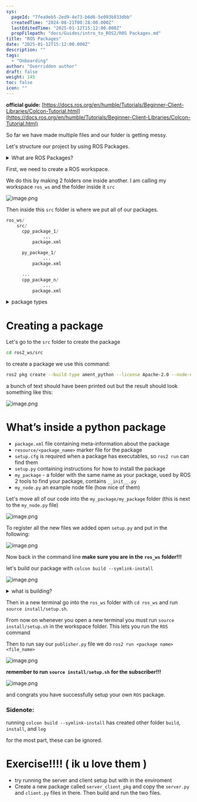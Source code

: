 ```yaml
---
sys:
  pageId: "7fea9eb5-2ed9-4e73-b6d6-5e093b833dbb"
  createdTime: "2024-08-21T00:28:00.000Z"
  lastEditedTime: "2025-01-12T15:12:00.000Z"
  propFilepath: "docs/Guides/intro_to_ROS2/ROS Packages.md"
title: "ROS Packages"
date: "2025-01-12T15:12:00.000Z"
description: ""
tags:
  - "Onboarding"
author: "Overridden author"
draft: false
weight: 145
toc: false
icon: ""
---
```


**official guide:** [https://docs.ros.org/en/humble/Tutorials/Beginner-Client-Libraries/Colcon-Tutorial.html](https://docs.ros.org/en/humble/Tutorials/Beginner-Client-Libraries/Colcon-Tutorial.html)

So far we have made multiple files and our folder is getting messy.

Let's structure our project by using ROS Packages.

<details>

<summary>What are ROS Packages?</summary>

ROS Packages are, as the name implies, packages of code that are highly sharable between ROS developers.

They consist of a folder, `package.xml` file, and source code

```python
      cpp_package_1/
		      ... imagine much code files here ..
          package.xml
```

</details>

First, we need to create a ROS workspace.

We do this by making 2 folders one inside another. I am calling my workspace `ros_ws` and the folder inside it `src`

![image.png](https://prod-files-secure.s3.us-west-2.amazonaws.com/d518164a-d88e-44d1-a4ee-3adb3bd8bce0/70706947-fd18-4537-a67b-e12946812d31/image.png?X-Amz-Algorithm=AWS4-HMAC-SHA256&X-Amz-Content-Sha256=UNSIGNED-PAYLOAD&X-Amz-Credential=ASIAZI2LB46675ZSUCMJ%2F20250417%2Fus-west-2%2Fs3%2Faws4_request&X-Amz-Date=20250417T181143Z&X-Amz-Expires=3600&X-Amz-Security-Token=IQoJb3JpZ2luX2VjENr%2F%2F%2F%2F%2F%2F%2F%2F%2F%2FwEaCXVzLXdlc3QtMiJGMEQCIE%2BbMFPR58543DNRuBWw6O%2B6RsieldCq50UKxeEAklSbAiAXKBThllrH7pHtZtiwrf309EMp7gGi3abiVvMfVyoNMir%2FAwhjEAAaDDYzNzQyMzE4MzgwNSIMMo2lutpj9uO3BdeyKtwD9K2VVZIJe6k1bXQf%2FCjSR1cJ1yhkMOgBw2sk%2Bv%2F1uCxsZrxMTKQNA2qEeFGpXOywg1Ch8NUGqIhAg301ukF%2BaydvjTpzr81C5vM7zthaBT%2BAXWeGOVk299LjbTMZr6ZkkytY1a%2FuLM%2Be0h1yUU5edVTcD7j35rudrtxGOa9eWdY7QZ34SnCQhvkJm%2BdLqIwaNkaUZyTmhBIHrcFF6zYCfqAYtaKeJPGNr5%2Br%2BnDl4nJPvrtIe6cJ0nanXrrs0JqdzCleP%2F%2Fi6KSfKI%2BHU%2FB4rGVyL0BmOFK3xg9irACBvoirHCNOtBtPjBDhWCmakA5PnMLq8epgzYVQ5KVBvyccX45gIqepbD8A2Az2SAvPrFwiO8ZE7W%2Be2DCOnD%2BlaRwP2b0%2BTR2%2BFHhBbT4gKwymqK%2FEWT3zN4XZY6kB0z5XNzIn1Y%2BF36gMOi%2FXlzVZ47c4NICTZ8j4F8Tq8F65nHtx8olqjvsOeD9%2BjM0XsOAx9kEUFJJMQnVUwauZFx8PMvPQh%2FgmAOXQbxQxZ2BFou0T9FntWPFo%2FZIXT6jYlXNDI5lOj4Jt8p0TUaWYLegONPjT7lj9Fqkl4VqS3TnajecX5WYYEf5KlOueLnmwBwOYjeUy2VMIRd%2BtHyXdjwEwtYKFwAY6pgF0r9e1Mz%2F65dLN95O0ko6H2TnR52RCuO%2BdK0AaXCJX7Wj6vz2yy0y9PTtbiUe9TN3yFLzTS6hLHTPEfOI2wIOs3WBxZLEm5V34novkNpn7zyXk2OqiRvf6MrDnrgzzvFX24n1hVPLZ1xrgNmyEq8mu2DWKin5cyU0kHb%2BIfsQEpr0TEuuHHwnrmI0wtauRYOD4Uy%2FcLcc0uLM2nzsFPROFNzt76Yxr&X-Amz-Signature=0f361488f95c053a1325055aeb7160fcac0b4411b825e998bfbbdc9690634208&X-Amz-SignedHeaders=host&x-id=GetObject)

Then inside this `src` folder is where we put all of our packages.

```python
ros_ws/
    src/
      cpp_package_1/
		      ...
          package.xml

      py_package_1/
		      ...
          package.xml

      ...
      cpp_package_n/
		      ...
          package.xml

```

<details>

<summary>package types</summary>

packages can be either `C++` or python.

the intern file structure is different for each but for this guide we will stick to creating python packages

</details>

# Creating a package

Let's go to the `src` folder to create the package

```bash
cd ros2_ws/src
```

to create a package we use this command:

```bash
ros2 pkg create --build-type ament_python --license Apache-2.0 --node-name my_node my_package
```

a bunch of text should have been printed out but the result should look something like this:

![image.png](https://prod-files-secure.s3.us-west-2.amazonaws.com/d518164a-d88e-44d1-a4ee-3adb3bd8bce0/e6cf1e3f-8512-4a3e-b131-079f800bf3e8/image.png?X-Amz-Algorithm=AWS4-HMAC-SHA256&X-Amz-Content-Sha256=UNSIGNED-PAYLOAD&X-Amz-Credential=ASIAZI2LB46675ZSUCMJ%2F20250417%2Fus-west-2%2Fs3%2Faws4_request&X-Amz-Date=20250417T181143Z&X-Amz-Expires=3600&X-Amz-Security-Token=IQoJb3JpZ2luX2VjENr%2F%2F%2F%2F%2F%2F%2F%2F%2F%2FwEaCXVzLXdlc3QtMiJGMEQCIE%2BbMFPR58543DNRuBWw6O%2B6RsieldCq50UKxeEAklSbAiAXKBThllrH7pHtZtiwrf309EMp7gGi3abiVvMfVyoNMir%2FAwhjEAAaDDYzNzQyMzE4MzgwNSIMMo2lutpj9uO3BdeyKtwD9K2VVZIJe6k1bXQf%2FCjSR1cJ1yhkMOgBw2sk%2Bv%2F1uCxsZrxMTKQNA2qEeFGpXOywg1Ch8NUGqIhAg301ukF%2BaydvjTpzr81C5vM7zthaBT%2BAXWeGOVk299LjbTMZr6ZkkytY1a%2FuLM%2Be0h1yUU5edVTcD7j35rudrtxGOa9eWdY7QZ34SnCQhvkJm%2BdLqIwaNkaUZyTmhBIHrcFF6zYCfqAYtaKeJPGNr5%2Br%2BnDl4nJPvrtIe6cJ0nanXrrs0JqdzCleP%2F%2Fi6KSfKI%2BHU%2FB4rGVyL0BmOFK3xg9irACBvoirHCNOtBtPjBDhWCmakA5PnMLq8epgzYVQ5KVBvyccX45gIqepbD8A2Az2SAvPrFwiO8ZE7W%2Be2DCOnD%2BlaRwP2b0%2BTR2%2BFHhBbT4gKwymqK%2FEWT3zN4XZY6kB0z5XNzIn1Y%2BF36gMOi%2FXlzVZ47c4NICTZ8j4F8Tq8F65nHtx8olqjvsOeD9%2BjM0XsOAx9kEUFJJMQnVUwauZFx8PMvPQh%2FgmAOXQbxQxZ2BFou0T9FntWPFo%2FZIXT6jYlXNDI5lOj4Jt8p0TUaWYLegONPjT7lj9Fqkl4VqS3TnajecX5WYYEf5KlOueLnmwBwOYjeUy2VMIRd%2BtHyXdjwEwtYKFwAY6pgF0r9e1Mz%2F65dLN95O0ko6H2TnR52RCuO%2BdK0AaXCJX7Wj6vz2yy0y9PTtbiUe9TN3yFLzTS6hLHTPEfOI2wIOs3WBxZLEm5V34novkNpn7zyXk2OqiRvf6MrDnrgzzvFX24n1hVPLZ1xrgNmyEq8mu2DWKin5cyU0kHb%2BIfsQEpr0TEuuHHwnrmI0wtauRYOD4Uy%2FcLcc0uLM2nzsFPROFNzt76Yxr&X-Amz-Signature=3f8d95d5ffabfc8bde953c7ebb1a0da0d98629177a467286daa34981588c8061&X-Amz-SignedHeaders=host&x-id=GetObject)

# What’s inside a python package

- `package.xml` file containing meta-information about the package
- `resource/<package_name>` marker file for the package
- `setup.cfg` is required when a package has executables, so `ros2 run` can find them
- `setup.py` containing instructions for how to install the package
- `my_package` - a folder with the same name as your package, used by ROS 2 tools to find your package, contains `__init__.py`
- `my_node.py` an example node file (how nice of them)

Let's move all of our code into the `my_package/my_package` folder (this is next to the `my_node.py` file)

![image.png](https://prod-files-secure.s3.us-west-2.amazonaws.com/d518164a-d88e-44d1-a4ee-3adb3bd8bce0/9ce58f11-0da9-4d3e-b86d-506a9685d378/image.png?X-Amz-Algorithm=AWS4-HMAC-SHA256&X-Amz-Content-Sha256=UNSIGNED-PAYLOAD&X-Amz-Credential=ASIAZI2LB46675ZSUCMJ%2F20250417%2Fus-west-2%2Fs3%2Faws4_request&X-Amz-Date=20250417T181143Z&X-Amz-Expires=3600&X-Amz-Security-Token=IQoJb3JpZ2luX2VjENr%2F%2F%2F%2F%2F%2F%2F%2F%2F%2FwEaCXVzLXdlc3QtMiJGMEQCIE%2BbMFPR58543DNRuBWw6O%2B6RsieldCq50UKxeEAklSbAiAXKBThllrH7pHtZtiwrf309EMp7gGi3abiVvMfVyoNMir%2FAwhjEAAaDDYzNzQyMzE4MzgwNSIMMo2lutpj9uO3BdeyKtwD9K2VVZIJe6k1bXQf%2FCjSR1cJ1yhkMOgBw2sk%2Bv%2F1uCxsZrxMTKQNA2qEeFGpXOywg1Ch8NUGqIhAg301ukF%2BaydvjTpzr81C5vM7zthaBT%2BAXWeGOVk299LjbTMZr6ZkkytY1a%2FuLM%2Be0h1yUU5edVTcD7j35rudrtxGOa9eWdY7QZ34SnCQhvkJm%2BdLqIwaNkaUZyTmhBIHrcFF6zYCfqAYtaKeJPGNr5%2Br%2BnDl4nJPvrtIe6cJ0nanXrrs0JqdzCleP%2F%2Fi6KSfKI%2BHU%2FB4rGVyL0BmOFK3xg9irACBvoirHCNOtBtPjBDhWCmakA5PnMLq8epgzYVQ5KVBvyccX45gIqepbD8A2Az2SAvPrFwiO8ZE7W%2Be2DCOnD%2BlaRwP2b0%2BTR2%2BFHhBbT4gKwymqK%2FEWT3zN4XZY6kB0z5XNzIn1Y%2BF36gMOi%2FXlzVZ47c4NICTZ8j4F8Tq8F65nHtx8olqjvsOeD9%2BjM0XsOAx9kEUFJJMQnVUwauZFx8PMvPQh%2FgmAOXQbxQxZ2BFou0T9FntWPFo%2FZIXT6jYlXNDI5lOj4Jt8p0TUaWYLegONPjT7lj9Fqkl4VqS3TnajecX5WYYEf5KlOueLnmwBwOYjeUy2VMIRd%2BtHyXdjwEwtYKFwAY6pgF0r9e1Mz%2F65dLN95O0ko6H2TnR52RCuO%2BdK0AaXCJX7Wj6vz2yy0y9PTtbiUe9TN3yFLzTS6hLHTPEfOI2wIOs3WBxZLEm5V34novkNpn7zyXk2OqiRvf6MrDnrgzzvFX24n1hVPLZ1xrgNmyEq8mu2DWKin5cyU0kHb%2BIfsQEpr0TEuuHHwnrmI0wtauRYOD4Uy%2FcLcc0uLM2nzsFPROFNzt76Yxr&X-Amz-Signature=df6ce5f2a8783a6ab5dbe4c729d7118bdcb6d2d7e819e6e388c0f3882aa166c6&X-Amz-SignedHeaders=host&x-id=GetObject)

To register all the new files we added open `setup.py` and put in the following:

![image.png](https://prod-files-secure.s3.us-west-2.amazonaws.com/d518164a-d88e-44d1-a4ee-3adb3bd8bce0/1cd7c262-4cae-4496-9d75-c178537d24a2/image.png?X-Amz-Algorithm=AWS4-HMAC-SHA256&X-Amz-Content-Sha256=UNSIGNED-PAYLOAD&X-Amz-Credential=ASIAZI2LB46675ZSUCMJ%2F20250417%2Fus-west-2%2Fs3%2Faws4_request&X-Amz-Date=20250417T181143Z&X-Amz-Expires=3600&X-Amz-Security-Token=IQoJb3JpZ2luX2VjENr%2F%2F%2F%2F%2F%2F%2F%2F%2F%2FwEaCXVzLXdlc3QtMiJGMEQCIE%2BbMFPR58543DNRuBWw6O%2B6RsieldCq50UKxeEAklSbAiAXKBThllrH7pHtZtiwrf309EMp7gGi3abiVvMfVyoNMir%2FAwhjEAAaDDYzNzQyMzE4MzgwNSIMMo2lutpj9uO3BdeyKtwD9K2VVZIJe6k1bXQf%2FCjSR1cJ1yhkMOgBw2sk%2Bv%2F1uCxsZrxMTKQNA2qEeFGpXOywg1Ch8NUGqIhAg301ukF%2BaydvjTpzr81C5vM7zthaBT%2BAXWeGOVk299LjbTMZr6ZkkytY1a%2FuLM%2Be0h1yUU5edVTcD7j35rudrtxGOa9eWdY7QZ34SnCQhvkJm%2BdLqIwaNkaUZyTmhBIHrcFF6zYCfqAYtaKeJPGNr5%2Br%2BnDl4nJPvrtIe6cJ0nanXrrs0JqdzCleP%2F%2Fi6KSfKI%2BHU%2FB4rGVyL0BmOFK3xg9irACBvoirHCNOtBtPjBDhWCmakA5PnMLq8epgzYVQ5KVBvyccX45gIqepbD8A2Az2SAvPrFwiO8ZE7W%2Be2DCOnD%2BlaRwP2b0%2BTR2%2BFHhBbT4gKwymqK%2FEWT3zN4XZY6kB0z5XNzIn1Y%2BF36gMOi%2FXlzVZ47c4NICTZ8j4F8Tq8F65nHtx8olqjvsOeD9%2BjM0XsOAx9kEUFJJMQnVUwauZFx8PMvPQh%2FgmAOXQbxQxZ2BFou0T9FntWPFo%2FZIXT6jYlXNDI5lOj4Jt8p0TUaWYLegONPjT7lj9Fqkl4VqS3TnajecX5WYYEf5KlOueLnmwBwOYjeUy2VMIRd%2BtHyXdjwEwtYKFwAY6pgF0r9e1Mz%2F65dLN95O0ko6H2TnR52RCuO%2BdK0AaXCJX7Wj6vz2yy0y9PTtbiUe9TN3yFLzTS6hLHTPEfOI2wIOs3WBxZLEm5V34novkNpn7zyXk2OqiRvf6MrDnrgzzvFX24n1hVPLZ1xrgNmyEq8mu2DWKin5cyU0kHb%2BIfsQEpr0TEuuHHwnrmI0wtauRYOD4Uy%2FcLcc0uLM2nzsFPROFNzt76Yxr&X-Amz-Signature=d695686e397efe2d8616a732952748b4f853daa6ca076166d803912abb695b9e&X-Amz-SignedHeaders=host&x-id=GetObject)

Now back in the command line **make sure you are in the** **`ros_ws`** **folder!!!**

let's build our package with `colcon build --symlink-install`

![image.png](https://prod-files-secure.s3.us-west-2.amazonaws.com/d518164a-d88e-44d1-a4ee-3adb3bd8bce0/2f2a0d27-b173-48fd-b189-5f5c0ce65619/image.png?X-Amz-Algorithm=AWS4-HMAC-SHA256&X-Amz-Content-Sha256=UNSIGNED-PAYLOAD&X-Amz-Credential=ASIAZI2LB46675ZSUCMJ%2F20250417%2Fus-west-2%2Fs3%2Faws4_request&X-Amz-Date=20250417T181143Z&X-Amz-Expires=3600&X-Amz-Security-Token=IQoJb3JpZ2luX2VjENr%2F%2F%2F%2F%2F%2F%2F%2F%2F%2FwEaCXVzLXdlc3QtMiJGMEQCIE%2BbMFPR58543DNRuBWw6O%2B6RsieldCq50UKxeEAklSbAiAXKBThllrH7pHtZtiwrf309EMp7gGi3abiVvMfVyoNMir%2FAwhjEAAaDDYzNzQyMzE4MzgwNSIMMo2lutpj9uO3BdeyKtwD9K2VVZIJe6k1bXQf%2FCjSR1cJ1yhkMOgBw2sk%2Bv%2F1uCxsZrxMTKQNA2qEeFGpXOywg1Ch8NUGqIhAg301ukF%2BaydvjTpzr81C5vM7zthaBT%2BAXWeGOVk299LjbTMZr6ZkkytY1a%2FuLM%2Be0h1yUU5edVTcD7j35rudrtxGOa9eWdY7QZ34SnCQhvkJm%2BdLqIwaNkaUZyTmhBIHrcFF6zYCfqAYtaKeJPGNr5%2Br%2BnDl4nJPvrtIe6cJ0nanXrrs0JqdzCleP%2F%2Fi6KSfKI%2BHU%2FB4rGVyL0BmOFK3xg9irACBvoirHCNOtBtPjBDhWCmakA5PnMLq8epgzYVQ5KVBvyccX45gIqepbD8A2Az2SAvPrFwiO8ZE7W%2Be2DCOnD%2BlaRwP2b0%2BTR2%2BFHhBbT4gKwymqK%2FEWT3zN4XZY6kB0z5XNzIn1Y%2BF36gMOi%2FXlzVZ47c4NICTZ8j4F8Tq8F65nHtx8olqjvsOeD9%2BjM0XsOAx9kEUFJJMQnVUwauZFx8PMvPQh%2FgmAOXQbxQxZ2BFou0T9FntWPFo%2FZIXT6jYlXNDI5lOj4Jt8p0TUaWYLegONPjT7lj9Fqkl4VqS3TnajecX5WYYEf5KlOueLnmwBwOYjeUy2VMIRd%2BtHyXdjwEwtYKFwAY6pgF0r9e1Mz%2F65dLN95O0ko6H2TnR52RCuO%2BdK0AaXCJX7Wj6vz2yy0y9PTtbiUe9TN3yFLzTS6hLHTPEfOI2wIOs3WBxZLEm5V34novkNpn7zyXk2OqiRvf6MrDnrgzzvFX24n1hVPLZ1xrgNmyEq8mu2DWKin5cyU0kHb%2BIfsQEpr0TEuuHHwnrmI0wtauRYOD4Uy%2FcLcc0uLM2nzsFPROFNzt76Yxr&X-Amz-Signature=46b4c0a5157eba943dc8fcd3c03e22e1d338fddbac95f4720c229273ef6f5c82&X-Amz-SignedHeaders=host&x-id=GetObject)

<details>

<summary>what is building?</summary>

if you are a CS major at Rose-Hulman you will learn the answer to this in CSSE132

but TLDR; is it combines all the code files into one program that can be run easily 

</details>

Then in a new terminal go into the `ros_ws` folder with `cd ros_ws` and run `source install/setup.sh`. 

From now on whenever you open a new terminal you must run `source install/setup.sh` in the workspace folder. This lets you run the `ROS` command

Then to run say our `publisher.py` file we do `ros2 run <package name> <file_name>`

![image.png](https://prod-files-secure.s3.us-west-2.amazonaws.com/d518164a-d88e-44d1-a4ee-3adb3bd8bce0/4f4b1219-3a44-4632-aa0a-ce3471699f59/image.png?X-Amz-Algorithm=AWS4-HMAC-SHA256&X-Amz-Content-Sha256=UNSIGNED-PAYLOAD&X-Amz-Credential=ASIAZI2LB46675ZSUCMJ%2F20250417%2Fus-west-2%2Fs3%2Faws4_request&X-Amz-Date=20250417T181143Z&X-Amz-Expires=3600&X-Amz-Security-Token=IQoJb3JpZ2luX2VjENr%2F%2F%2F%2F%2F%2F%2F%2F%2F%2FwEaCXVzLXdlc3QtMiJGMEQCIE%2BbMFPR58543DNRuBWw6O%2B6RsieldCq50UKxeEAklSbAiAXKBThllrH7pHtZtiwrf309EMp7gGi3abiVvMfVyoNMir%2FAwhjEAAaDDYzNzQyMzE4MzgwNSIMMo2lutpj9uO3BdeyKtwD9K2VVZIJe6k1bXQf%2FCjSR1cJ1yhkMOgBw2sk%2Bv%2F1uCxsZrxMTKQNA2qEeFGpXOywg1Ch8NUGqIhAg301ukF%2BaydvjTpzr81C5vM7zthaBT%2BAXWeGOVk299LjbTMZr6ZkkytY1a%2FuLM%2Be0h1yUU5edVTcD7j35rudrtxGOa9eWdY7QZ34SnCQhvkJm%2BdLqIwaNkaUZyTmhBIHrcFF6zYCfqAYtaKeJPGNr5%2Br%2BnDl4nJPvrtIe6cJ0nanXrrs0JqdzCleP%2F%2Fi6KSfKI%2BHU%2FB4rGVyL0BmOFK3xg9irACBvoirHCNOtBtPjBDhWCmakA5PnMLq8epgzYVQ5KVBvyccX45gIqepbD8A2Az2SAvPrFwiO8ZE7W%2Be2DCOnD%2BlaRwP2b0%2BTR2%2BFHhBbT4gKwymqK%2FEWT3zN4XZY6kB0z5XNzIn1Y%2BF36gMOi%2FXlzVZ47c4NICTZ8j4F8Tq8F65nHtx8olqjvsOeD9%2BjM0XsOAx9kEUFJJMQnVUwauZFx8PMvPQh%2FgmAOXQbxQxZ2BFou0T9FntWPFo%2FZIXT6jYlXNDI5lOj4Jt8p0TUaWYLegONPjT7lj9Fqkl4VqS3TnajecX5WYYEf5KlOueLnmwBwOYjeUy2VMIRd%2BtHyXdjwEwtYKFwAY6pgF0r9e1Mz%2F65dLN95O0ko6H2TnR52RCuO%2BdK0AaXCJX7Wj6vz2yy0y9PTtbiUe9TN3yFLzTS6hLHTPEfOI2wIOs3WBxZLEm5V34novkNpn7zyXk2OqiRvf6MrDnrgzzvFX24n1hVPLZ1xrgNmyEq8mu2DWKin5cyU0kHb%2BIfsQEpr0TEuuHHwnrmI0wtauRYOD4Uy%2FcLcc0uLM2nzsFPROFNzt76Yxr&X-Amz-Signature=5cb9429da01ad2f6e311d064988cf6ddb8f02858733d513504897692ecce9511&X-Amz-SignedHeaders=host&x-id=GetObject)

**remember to run** **`source install/setup.sh`** **for the subscriber!!!**

![image.png](https://prod-files-secure.s3.us-west-2.amazonaws.com/d518164a-d88e-44d1-a4ee-3adb3bd8bce0/02121119-dad4-49ec-8356-c956108b4243/image.png?X-Amz-Algorithm=AWS4-HMAC-SHA256&X-Amz-Content-Sha256=UNSIGNED-PAYLOAD&X-Amz-Credential=ASIAZI2LB46675ZSUCMJ%2F20250417%2Fus-west-2%2Fs3%2Faws4_request&X-Amz-Date=20250417T181143Z&X-Amz-Expires=3600&X-Amz-Security-Token=IQoJb3JpZ2luX2VjENr%2F%2F%2F%2F%2F%2F%2F%2F%2F%2FwEaCXVzLXdlc3QtMiJGMEQCIE%2BbMFPR58543DNRuBWw6O%2B6RsieldCq50UKxeEAklSbAiAXKBThllrH7pHtZtiwrf309EMp7gGi3abiVvMfVyoNMir%2FAwhjEAAaDDYzNzQyMzE4MzgwNSIMMo2lutpj9uO3BdeyKtwD9K2VVZIJe6k1bXQf%2FCjSR1cJ1yhkMOgBw2sk%2Bv%2F1uCxsZrxMTKQNA2qEeFGpXOywg1Ch8NUGqIhAg301ukF%2BaydvjTpzr81C5vM7zthaBT%2BAXWeGOVk299LjbTMZr6ZkkytY1a%2FuLM%2Be0h1yUU5edVTcD7j35rudrtxGOa9eWdY7QZ34SnCQhvkJm%2BdLqIwaNkaUZyTmhBIHrcFF6zYCfqAYtaKeJPGNr5%2Br%2BnDl4nJPvrtIe6cJ0nanXrrs0JqdzCleP%2F%2Fi6KSfKI%2BHU%2FB4rGVyL0BmOFK3xg9irACBvoirHCNOtBtPjBDhWCmakA5PnMLq8epgzYVQ5KVBvyccX45gIqepbD8A2Az2SAvPrFwiO8ZE7W%2Be2DCOnD%2BlaRwP2b0%2BTR2%2BFHhBbT4gKwymqK%2FEWT3zN4XZY6kB0z5XNzIn1Y%2BF36gMOi%2FXlzVZ47c4NICTZ8j4F8Tq8F65nHtx8olqjvsOeD9%2BjM0XsOAx9kEUFJJMQnVUwauZFx8PMvPQh%2FgmAOXQbxQxZ2BFou0T9FntWPFo%2FZIXT6jYlXNDI5lOj4Jt8p0TUaWYLegONPjT7lj9Fqkl4VqS3TnajecX5WYYEf5KlOueLnmwBwOYjeUy2VMIRd%2BtHyXdjwEwtYKFwAY6pgF0r9e1Mz%2F65dLN95O0ko6H2TnR52RCuO%2BdK0AaXCJX7Wj6vz2yy0y9PTtbiUe9TN3yFLzTS6hLHTPEfOI2wIOs3WBxZLEm5V34novkNpn7zyXk2OqiRvf6MrDnrgzzvFX24n1hVPLZ1xrgNmyEq8mu2DWKin5cyU0kHb%2BIfsQEpr0TEuuHHwnrmI0wtauRYOD4Uy%2FcLcc0uLM2nzsFPROFNzt76Yxr&X-Amz-Signature=896232e8a662410cd9c6c08370c7db069affa0581255fdb3351cf8c43881744e&X-Amz-SignedHeaders=host&x-id=GetObject)

and congrats you have successfully setup your own `ROS` package.

### Sidenote:

running `colcon build --symlink-install` has created other folder `build`, `install`, and `log`

for the most part, these can be ignored.

# Exercise!!!! ( ik u love them )

- try running the server and client setup but with in the enviroment
- Create a new package called `server_client_pkg` and copy the `server.py` and `client.py` files in there. Then build and run the two files.
